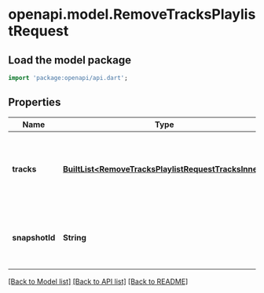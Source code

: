 # openapi.model.RemoveTracksPlaylistRequest

## Load the model package
```dart
import 'package:openapi/api.dart';
```

## Properties
Name | Type | Description | Notes
------------ | ------------- | ------------- | -------------
**tracks** | [**BuiltList&lt;RemoveTracksPlaylistRequestTracksInner&gt;**](RemoveTracksPlaylistRequestTracksInner.md) | An array of objects containing [Spotify URIs](/documentation/web-api/concepts/spotify-uris-ids) of the tracks or episodes to remove. For example: `{ \"tracks\": [{ \"uri\": \"spotify:track:4iV5W9uYEdYUVa79Axb7Rh\" },{ \"uri\": \"spotify:track:1301WleyT98MSxVHPZCA6M\" }] }`. A maximum of 100 objects can be sent at once.  | 
**snapshotId** | **String** | The playlist's snapshot ID against which you want to make the changes. The API will validate that the specified items exist and in the specified positions and make the changes, even if more recent changes have been made to the playlist.  | [optional] 

[[Back to Model list]](../README.md#documentation-for-models) [[Back to API list]](../README.md#documentation-for-api-endpoints) [[Back to README]](../README.md)


